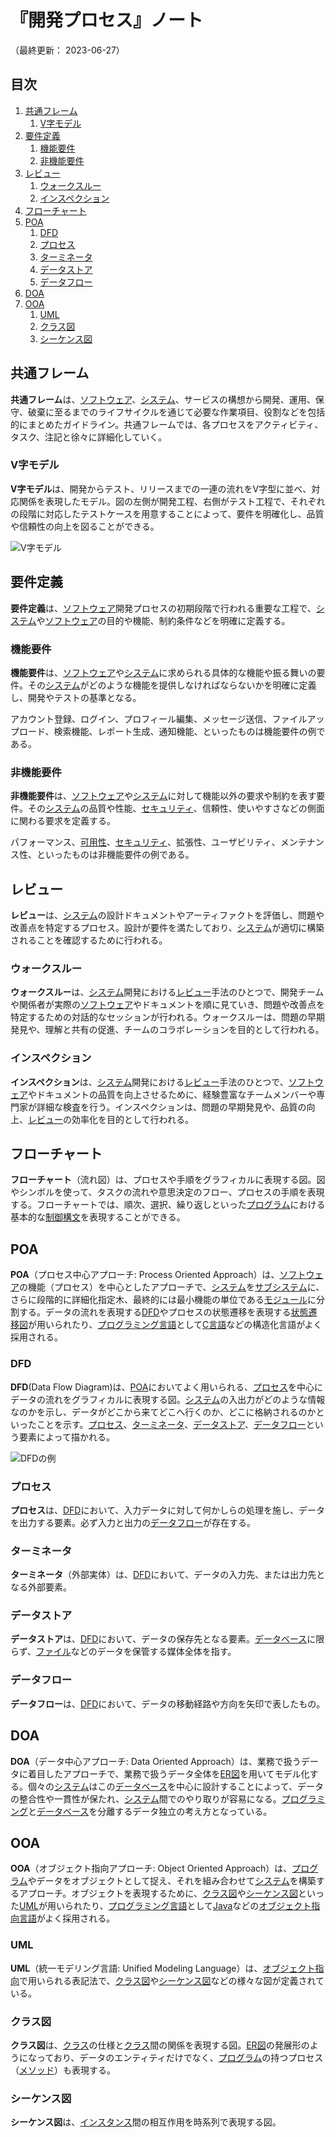# 『開発プロセス』ノート

（最終更新： 2023-06-27）


## 目次

1. [共通フレーム](#共通フレーム)
	1. [V字モデル](#v字モデル)
1. [要件定義](#要件定義)
	1. [機能要件](#機能要件)
	1. [非機能要件](#非機能要件)
1. [レビュー](#レビュー)
	1. [ウォークスルー](#ウォークスルー)
	1. [インスペクション](#インスペクション)
1. [フローチャート](#フローチャート)
1. [POA](#poa)
	1. [DFD](#dfd)
	1. [プロセス](#プロセス)
	1. [ターミネータ](#ターミネータ)
	1. [データストア](#データストア)
	1. [データフロー](#データフロー)
1. [DOA](#doa)
1. [OOA](#ooa)
	1. [UML](#uml)
	1. [クラス図](#クラス図)
	1. [シーケンス図](#シーケンス図)


## 共通フレーム

**共通フレーム**は、[ソフトウェア](../../../../computer/software/_/chapters/software.md#ソフトウェア)、[システム](../../../../system/_/chapters/system.md#システム)、サービスの構想から開発、運用、保守、破棄に至るまでのライフサイクルを通じて必要な作業項目、役割などを包括的にまとめたガイドライン。共通フレームでは、各プロセスをアクティビティ、タスク、注記と徐々に詳細化していく。

### V字モデル

**V字モデル**は、開発からテスト、リリースまでの一連の流れをV字型に並べ、対応関係を表現したモデル。図の左側が開発工程、右側がテスト工程で、それぞれの段階に対応したテストケースを用意することによって、要件を明確化し、品質や信頼性の向上を図ることができる。

![V字モデル](../assets/images/v_model.png)


## 要件定義

**要件定義**は、[ソフトウェア](../../../../computer/software/_/chapters/software.md#ソフトウェア)開発プロセスの初期段階で行われる重要な工程で、[システム](../../../../system/_/chapters/system.md#システム)や[ソフトウェア](../../../../computer/software/_/chapters/software.md#ソフトウェア)の目的や機能、制約条件などを明確に定義する。

### 機能要件

**機能要件**は、[ソフトウェア](../../../../computer/software/_/chapters/software.md#ソフトウェア)や[システム](../../../../system/_/chapters/system.md#システム)に求められる具体的な機能や振る舞いの要件。その[システム](../../../../system/_/chapters/system.md#システム)がどのような機能を提供しなければならないかを明確に定義し、開発やテストの基準となる。

アカウント登録、ログイン、プロフィール編集、メッセージ送信、ファイルアップロード、検索機能、レポート生成、通知機能、といったものは機能要件の例である。

### 非機能要件

**非機能要件**は、[ソフトウェア](../../../../computer/software/_/chapters/software.md#ソフトウェア)や[システム](../../../../system/_/chapters/system.md#システム)に対して機能以外の要求や制約を表す要件。その[システム](../../../../system/_/chapters/system.md#システム)の品質や性能、[セキュリティ](../../../../system/security/_/chapters/security.md#セキュリティ)、信頼性、使いやすさなどの側面に関わる要求を定義する。

パフォーマンス、[可用性](../../../../system/_/chapters/system_performance_evaluation.md#可用性)、[セキュリティ](../../../../system/security/_/chapters/security.md#セキュリティ)、拡張性、ユーザビリティ、メンテナンス性、といったものは非機能要件の例である。


## レビュー

**レビュー**は、[システム](../../../../system/_/chapters/system.md#システム)の設計ドキュメントやアーティファクトを評価し、問題や改善点を特定するプロセス。設計が要件を満たしており、[システム](../../../../system/_/chapters/system.md#システム)が適切に構築されることを確認するために行われる。

### ウォークスルー

**ウォークスルー**は、[システム](../../../../system/_/chapters/system.md#システム)開発における[レビュー](#レビュー)手法のひとつで、開発チームや関係者が実際の[ソフトウェア](../../../../computer/software/_/chapters/software.md#ソフトウェア)やドキュメントを順に見ていき、問題や改善点を特定するための対話的なセッションが行われる。ウォークスルーは、問題の早期発見や、理解と共有の促進、チームのコラボレーションを目的として行われる。

### インスペクション

**インスペクション**は、[システム](../../../../system/_/chapters/system.md#システム)開発における[レビュー](#レビュー)手法のひとつで、[ソフトウェア](../../../../computer/software/_/chapters/software.md#ソフトウェア)やドキュメントの品質を向上させるために、経験豊富なチームメンバーや専門家が詳細な検査を行う。インスペクションは、問題の早期発見や、品質の向上、[レビュー](#レビュー)の効率化を目的として行われる。


## フローチャート

**フローチャート**（流れ図）は、プロセスや手順をグラフィカルに表現する図。図やシンボルを使って、タスクの流れや意思決定のフロー、プロセスの手順を表現する。フローチャートでは、順次、選択、繰り返しといった[プログラム](../../../../programming/_/chapters/programming.md#プログラム)における基本的な[制御構文](../../../../programming/_/chapters/control_flow.md#制御フロー)を表現することができる。


## POA

**POA**（プロセス中心アプローチ: Process Oriented Approach）は、[ソフトウェア](../../../../computer/software/_/chapters/software.md#ソフトウェア)の機能（プロセス）を中心としたアプローチで、[システム](../../../../system/_/chapters/system.md#システム)を[サブシステム](../../../../system/_/chapters/system.md#サブシステム)に、さらに段階的に詳細化指定木、最終的には最小機能の単位である[モジュール](../../../../computer/software/_/chapters/package.md#モジュール)に分割する。データの流れを表現する[DFD](#dfd)やプロセスの状態遷移を表現する[状態遷移図](../../../../basics/information_theory/_/chapters/automaton.md#状態遷移図)が用いられたり、[プログラミング言語](../../../../programming/_/chapters/programming.md#プログラミング言語)として[C言語](../../../../programming/_/chapters/programming_language.md#c言語)などの構造化言語がよく採用される。

### DFD

**DFD**(Data Flow Diagram)は、[POA](#poa)においてよく用いられる、[プロセス](#プロセス)を中心にデータの流れをグラフィカルに表現する図。[システム](../../../../system/_/chapters/system.md#システム)の入出力がどのような情報なのかを示し、データがどこから来てどこへ行くのか、どこに格納されるのかといったことを示す。[プロセス](#プロセス)、[ターミネータ](#ターミネータ)、[データストア](#データストア)、[データフロー](#データフロー)という要素によって描かれる。

![DFDの例](../assets/images/dfd_example.png)

### プロセス

**プロセス**は、[DFD](#dfd)において、入力データに対して何かしらの処理を施し、データを出力する要素。必ず入力と出力の[データフロー](#データフロー)が存在する。

### ターミネータ

**ターミネータ**（外部実体）は、[DFD](#dfd)において、データの入力先、または出力先となる外部要素。

### データストア

**データストア**は、[DFD](#dfd)において、データの保存先となる要素。[データベース](../../../database/_/chapters/database.md#データベース)に限らず、[ファイル](../../../../computer/software/_/chapters/file_system.md#ファイル)などのデータを保管する媒体全体を指す。

### データフロー

**データフロー**は、[DFD](#dfd)において、データの移動経路や方向を矢印で表したもの。


## DOA

**DOA**（データ中心アプローチ: Data Oriented Approach）は、業務で扱うデータに着目したアプローチで、業務で扱うデータ全体を[ER図](../../../database/_/chapters/rdb.md#er図)を用いてモデル化する。個々の[システム](../../../../system/_/chapters/system.md#システム)はこの[データベース](../../../database/_/chapters/database.md#データベース)を中心に設計することによって、データの整合性や一貫性が保たれ、[システム](../../../../system/_/chapters/system.md#システム)間でのやり取りが容易になる。[プログラミング](../../../../programming/_/chapters/programming.md#プログラミング)と[データベース](../../../database/_/chapters/database.md#データベース)を分離するデータ独立の考え方となっている。


## OOA

**OOA**（オブジェクト指向アプローチ: Object Oriented Approach）は、[プログラム](../../../../programming/_/chapters/programming.md#プログラム)やデータをオブジェクトとして捉え、それを組み合わせて[システム](../../../../system/_/chapters/system.md#システム)を構築するアプローチ。オブジェクトを表現するために、[クラス図](#クラス図)や[シーケンス図](#シーケンス図)といった[UML](#uml)が用いられたり、[プログラミング言語](../../../../programming/_/chapters/programming.md#プログラミング言語)として[Java](../../../../programming/_/chapters/programming_language.md#java)などの[オブジェクト指向言語](../../../../programming/_/chapters/programming.md#オブジェクト指向プログラミング)がよく採用される。

### UML

**UML**（統一モデリング言語: Unified Modeling Language）は、[オブジェクト指向](../../../../programming/_/chapters/object_oriented.md#オブジェクト指向)で用いられる表記法で、[クラス図](#クラス図)や[シーケンス図](#シーケンス図)などの様々な図が定義されている。

### クラス図

**クラス図**は、[クラス](../../../../programming/_/chapters/object_oriented.md#クラス)の仕様と[クラス](../../../../programming/_/chapters/object_oriented.md#クラス)間の関係を表現する図。[ER図](../../../database/_/chapters/rdb.md#er図)の発展形のようになっており、データのエンティティだけでなく、[プログラム](../../../../programming/_/chapters/programming.md#プログラム)の持つプロセス（[メソッド](../../../../programming/_/chapters/object_oriented.md#メソッド)）も表現する。

### シーケンス図

**シーケンス図**は、[インスタンス](../../../../programming/_/chapters/object_oriented.md#インスタンス)間の相互作用を時系列で表現する図。
